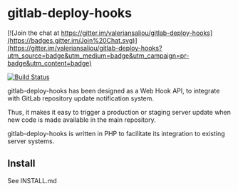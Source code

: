 gitlab-deploy-hooks
===================

[![Join the chat at https://gitter.im/valeriansaliou/gitlab-deploy-hooks](https://badges.gitter.im/Join%20Chat.svg)](https://gitter.im/valeriansaliou/gitlab-deploy-hooks?utm_source=badge&utm_medium=badge&utm_campaign=pr-badge&utm_content=badge)

[![Build Status](https://travis-ci.org/valeriansaliou/gitlab-deploy-hooks.svg?branch=master)](https://travis-ci.org/valeriansaliou/gitlab-deploy-hooks)

gitlab-deploy-hooks has been designed as a Web Hook API, to integrate with GitLab repository update notification system.

Thus, it makes it easy to trigger a production or staging server update when new code is made available in the main repository.

gitlab-deploy-hooks is written in PHP to facilitate its integration to existing server systems.


Install
-------

See INSTALL.md
